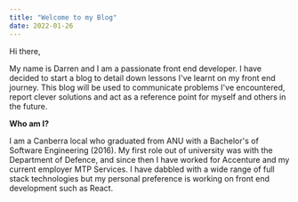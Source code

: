 ```yaml
---
title: "Welcome to my Blog"
date: 2022-01-26
---
```


Hi there,

My name is Darren and I am a passionate front end developer. I have decided to start a blog to detail down lessons I've learnt on my front end journey. This blog will be used to communicate problems I've encountered, report clever solutions and act as a reference point for myself and others in the future.


**Who am I?**

I am a Canberra local who graduated from ANU with a Bachelor's of Software Engineering (2016). My first role out of university was with the Department of Defence, and since then I have worked for Accenture and my current employer MTP Services. I have dabbled with a wide range of full stack technologies but my personal preference is working on front end development such as React.
